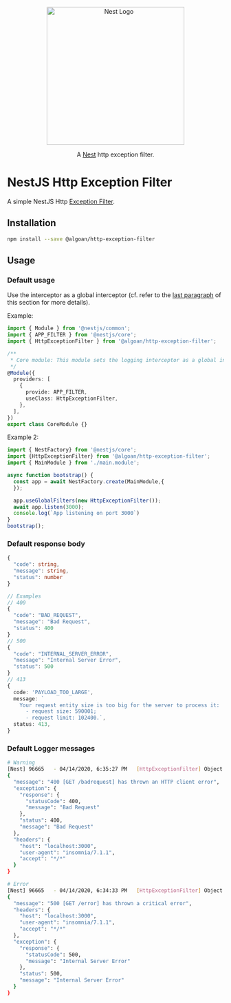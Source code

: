 <p align="center">
  <a href="http://nestjs.com"><img src="https://nestjs.com/img/logo_text.svg" alt="Nest Logo" width="320" /></a>
</p>

<p align="center">
  A <a href="https://github.com/nestjs/nest">Nest</a> http exception filter.
</p>

# NestJS Http Exception Filter

A simple NestJS Http [Exception Filter](https://docs.nestjs.com/exception-filters).

## Installation

```bash
npm install --save @algoan/http-exception-filter
```

## Usage
### Default usage
Use the interceptor as a global interceptor (cf. refer to the [last paragraph](https://docs.nestjs.com/interceptors#binding-interceptors) of this section for more details).

Example:

```typescript
import { Module } from '@nestjs/common';
import { APP_FILTER } from '@nestjs/core';
import { HttpExceptionFilter } from '@algoan/http-exception-filter';

/**
 * Core module: This module sets the logging interceptor as a global interceptor
 */
@Module({
  providers: [
    {
      provide: APP_FILTER,
      useClass: HttpExceptionFilter,
    },
  ],
})
export class CoreModule {}
```

Example 2:

```typescript
import { NestFactory} from '@nestjs/core';
import {HttpExceptionFilter} from '@algoan/http-exception-filter';
import { MainModule } from './main.module';

async function bootstrap() {
  const app = await NestFactory.create(MainModule,{
  });

  app.useGlobalFilters(new HttpExceptionFilter());
  await app.listen(3000);
  console.log(`App listening on port 3000`)
}
bootstrap();
```

### Default response body

```typescript
{
  "code": string,
  "message": string,
  "status": number
}

// Examples
// 400
{
  "code": "BAD_REQUEST",
  "message": "Bad Request",
  "status": 400
}
// 500
{
  "code": "INTERNAL_SERVER_ERROR",
  "message": "Internal Server Error",
  "status": 500
}
// 413
{
  code: 'PAYLOAD_TOO_LARGE',
  message: `
    Your request entity size is too big for the server to process it:
      - request size: 590001;
      - request limit: 102400.`,
  status: 413,
}
```

### Default Logger messages
```bash
# Warning
[Nest] 96665   - 04/14/2020, 6:35:27 PM   [HttpExceptionFilter] Object:
{
  "message": "400 [GET /badrequest] has thrown an HTTP client error",
  "exception": {
    "response": {
      "statusCode": 400,
      "message": "Bad Request"
    },
    "status": 400,
    "message": "Bad Request"
  },
  "headers": {
    "host": "localhost:3000",
    "user-agent": "insomnia/7.1.1",
    "accept": "*/*"
  }
}

# Error
[Nest] 96665   - 04/14/2020, 6:34:33 PM   [HttpExceptionFilter] Object:
{
  "message": "500 [GET /error] has thrown a critical error",
  "headers": {
    "host": "localhost:3000",
    "user-agent": "insomnia/7.1.1",
    "accept": "*/*"
  },
  "exception": {
    "response": {
      "statusCode": 500,
      "message": "Internal Server Error"
    },
    "status": 500,
    "message": "Internal Server Error"
  }
}
```
 